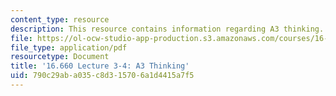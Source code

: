 ```yaml
---
content_type: resource
description: This resource contains information regarding A3 thinking.
file: https://ol-ocw-studio-app-production.s3.amazonaws.com/courses/16-660j-introduction-to-lean-six-sigma-methods-january-iap-2012/790c29aba035c8d315706a1d4415a7f5_MIT16_660JIAP12_3-4.pdf
file_type: application/pdf
resourcetype: Document
title: '16.660 Lecture 3-4: A3 Thinking'
uid: 790c29ab-a035-c8d3-1570-6a1d4415a7f5
---
```

